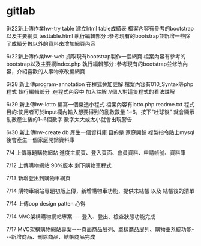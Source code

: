 # gitlab
6/22新上傳作業hw-try table 建立html table成績表 檔案內容有參考的bootstrap 以及主要網頁 testtable.html 執行編輯部分 :參考現有的bootstrap並新增一些除了成績分數以外的資料來增加網頁內容

6/22新上傳作業hw-web 抓取現有bootstrap製作一個網頁 檔案內容有參考的bootstrap以及主要網index.php 執行編輯部分 :參考現有的bootstrap並修改內容，介紹喜歡的人事物來改編網頁

6/28 新上傳program-annotation 在程式旁加註解 檔案內容有010_Syntax等php程式 執行編輯部分 :在程式內容中 加入註解 //個人對這隻程式的看法註解

6/29 新上傳hw-lotto 編寫一個樂透小程式 檔案內容有lotto.php readme.txt 程式目的:使用者可於input欄內輸入想要得到的亂數數量 1~6，按下"吐球後" 就會顯示亂數產生後的1~6個數字 數字太大或太小就會出現警告

6/30 新上傳hw-create db 產生一個資料庫 目的是 家庭開銷 複製指令貼上mysql後會產生一個家庭開銷資料庫

7/4 上傳專題購物網站 進度主網頁、登入頁面、會員資料、申請帳號、資料庫

7/12 上傳購物網站 90%版本 剩下購物車程式

7/13 新增登出到購物車網頁

7/14 購物車網站專題初版上傳，新增購物車功能，提供未結帳 以及 結帳後的清單

7/14 上傳oop design patten 心得

7/14 MVC架構購物網站專案----登入、登出、檢查狀態功能完成

7/17 MVC架構購物網站專案----頁面商品展列、單樣商品展列、購物車系統功能---新增商品、刪除商品、結帳商品完成